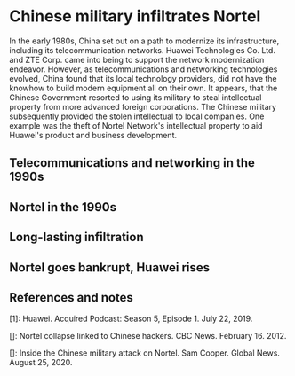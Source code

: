 # Chinese military infiltrates Nortel
In the early 1980s, China set out on a path to modernize its infrastructure, including its telecommunication networks. 
Huawei Technologies Co. Ltd. and ZTE Corp. came into being to support the network modernization endeavor. 
However, as telecommunications and networking technologies evolved, China found that its local technology providers, did not have the knowhow to build modern equipment all on their own.
It appears, that the Chinese Government resorted to using its military to steal intellectual property from more advanced foreign corporations. 
The Chinese military subsequently provided the stolen intellectual to local companies. 
One example was the theft of Nortel Network's intellectual property to aid Huawei's product and business development. 

## Telecommunications and networking in the 1990s

## Nortel in the 1990s

## Long-lasting infiltration

## Nortel goes bankrupt, Huawei rises

## References and notes
\[1\]: Huawei. Acquired Podcast: Season 5, Episode 1. July 22, 2019.

\[\]: Nortel collapse linked to Chinese hackers. CBC News. February 16. 2012.

\[\]: Inside the Chinese military attack on Nortel. Sam Cooper. Global News. August 25, 2020.